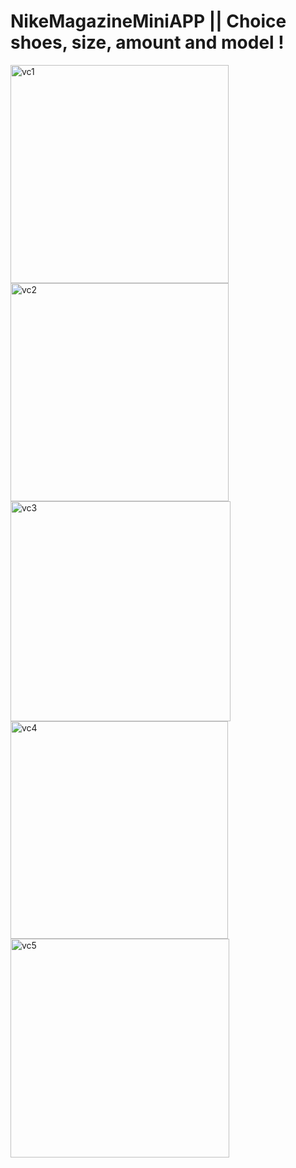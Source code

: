 # NikeMagazineMiniAPP || Choice shoes, size, amount and model !      
<img width="349" alt="vc1" src="https://user-images.githubusercontent.com/103481753/174103392-1df94de8-24bf-4ae6-afb2-7202648aa909.png"> <img width="349" alt="vc2" src="https://user-images.githubusercontent.com/103481753/174103410-dca818b1-be3c-4514-8489-431ac8e71fb8.png">
<img width="352" alt="vc3" src="https://user-images.githubusercontent.com/103481753/174103423-f2becad3-2087-4569-bcec-dfa6c27160fc.png"> <img width="348" alt="vc4" src="https://user-images.githubusercontent.com/103481753/174103435-0c896fb2-1010-48fc-8d02-dc70a533a661.png"> <img width="350" alt="vc5" src="https://user-images.githubusercontent.com/103481753/174103442-0745869d-4582-47fb-a638-52299d7e032a.png">
